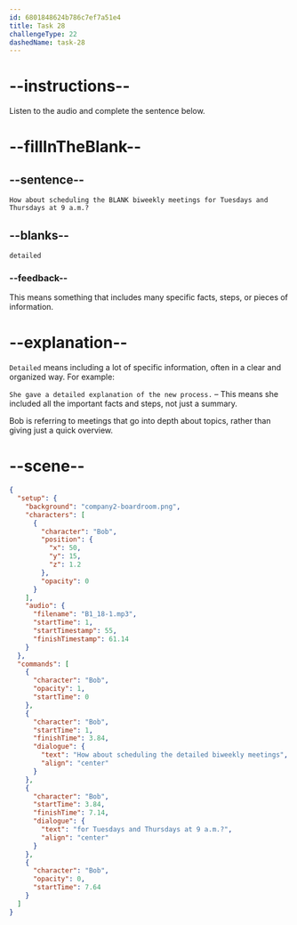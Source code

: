 ```yaml
---
id: 6801848624b786c7ef7a51e4
title: Task 28
challengeType: 22
dashedName: task-28
---
```


<!-- (Audio) Bob: How about scheduling the detailed biweekly meetings for Tuesdays and Thursdays at 9 a.m.? -->

# --instructions--

Listen to the audio and complete the sentence below.

# --fillInTheBlank--

## --sentence--

`How about scheduling the BLANK biweekly meetings for Tuesdays and Thursdays at 9 a.m.?`

## --blanks--

`detailed`

### --feedback--

This means something that includes many specific facts, steps, or pieces of information.

# --explanation--

`Detailed` means including a lot of specific information, often in a clear and organized way. For example:

`She gave a detailed explanation of the new process.` – This means she included all the important facts and steps, not just a summary.

Bob is referring to meetings that go into depth about topics, rather than giving just a quick overview.

# --scene--

```json
{
  "setup": {
    "background": "company2-boardroom.png",
    "characters": [
      {
        "character": "Bob",
        "position": {
          "x": 50,
          "y": 15,
          "z": 1.2
        },
        "opacity": 0
      }
    ],
    "audio": {
      "filename": "B1_18-1.mp3",
      "startTime": 1,
      "startTimestamp": 55,
      "finishTimestamp": 61.14
    }
  },
  "commands": [
    {
      "character": "Bob",
      "opacity": 1,
      "startTime": 0
    },
    {
      "character": "Bob",
      "startTime": 1,
      "finishTime": 3.84,
      "dialogue": {
        "text": "How about scheduling the detailed biweekly meetings",
        "align": "center"
      }
    },
    {
      "character": "Bob",
      "startTime": 3.84,
      "finishTime": 7.14,
      "dialogue": {
        "text": "for Tuesdays and Thursdays at 9 a.m.?",
        "align": "center"
      }
    },
    {
      "character": "Bob",
      "opacity": 0,
      "startTime": 7.64
    }
  ]
}
```

